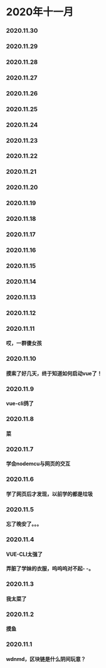 # 2020年十一月

### 2020.11.30
### 2020.11.29
### 2020.11.28
### 2020.11.27
### 2020.11.26
### 2020.11.25
### 2020.11.24
### 2020.11.23
### 2020.11.22
### 2020.11.21
### 2020.11.20
### 2020.11.19
### 2020.11.18
### 2020.11.17
### 2020.11.16
### 2020.11.15
### 2020.11.14
### 2020.11.13
### 2020.11.12
### 2020.11.11
#### 哎，一群傻女孩
### 2020.11.10
#### 摸索了好几天，终于知道如何启动vue了！
### 2020.11.9
#### vue-cli鸽了
### 2020.11.8
#### 菜
### 2020.11.7
#### 学会nodemcu与网页的交互
### 2020.11.6
#### 学了网页后才发现，以前学的都是垃圾
### 2020.11.5
#### 忘了晚安了。。。
### 2020.11.4
#### VUE-CLI太强了
#### 弄脏了学妹的衣服，呜呜呜对不起- -。
### 2020.11.3
#### 我太菜了
### 2020.11.2
#### 摸鱼
### 2020.11.1
#### wdnmd，区块链是什么阴间玩意？